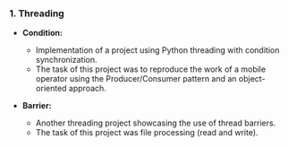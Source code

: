 ### 1. Threading
   - **Condition:**
     - Implementation of a project using Python threading with condition synchronization.
     - The task of this project was to reproduce the work of a mobile operator using the Producer/Consumer pattern and an object-oriented approach. 
 
   - **Barrier:**
     - Another threading project showcasing the use of thread barriers.
     - The task of this project was file processing (read and write).